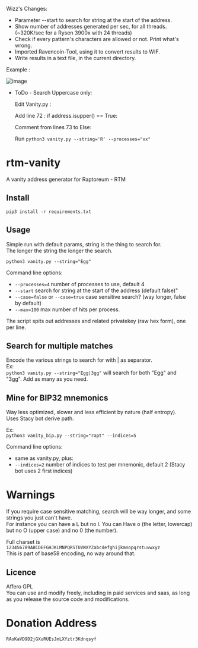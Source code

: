 Wizz's Changes:
- Parameter --start to search for string at the start of the address.
- Show number of addresses generated per sec, for all threads. (~320K/sec for a Rysen 3900x with 24 threads)
- Check if every pattern's characters are allowed or not. Print what's wrong.
- Imported Ravencoin-Tool, using it to convert results to WIF.
- Write results in a text file, in the current directory.

Example :

![image](https://user-images.githubusercontent.com/22177081/209036934-6715ff07-1d09-4c46-bcf0-b440381f3402.png)

- ToDo - Search Uppercase only:

    Edit Vanity.py :

    Add line 72 : if address.isupper() == True:

    Comment from lines 73 to Else:
    
    Run `python3 vanity.py --string='R' --processes="xx"`


# rtm-vanity
A vanity address generator for Raptoreum - RTM

## Install

`pip3 install -r requirements.txt`

## Usage

Simple run with default params, string is the thing to search for.   
The longer the string the longer the search.  

`python3 vanity.py --string="Egg"`


Command line options:  
- `--processes=4` number of processes to use, default 4
- `--start` search for string at the start of the address (default false)"
- `--case=false` or `--case=true` case sensitive search? (way longer, false by default)
- `--max=100` max number of hits per process.

The script spits out addresses and related privatekey (raw hex form), one per line.

## Search for multiple matches

Encode the various strings to search for with | as separator.  
Ex:   
`python3 vanity.py --string="Egg|3gg"` will search for both "Egg" and "3gg". Add as many as you need.

## Mine for BIP32 mnemonics

Way less optimized, slower and less efficient by nature (half entropy).  
Uses Stacy bot derive path.

Ex:  
`python3 vanity_bip.py --string="rapt" --indices=5`

Command line options:  
- same as vanity.py, plus:  
- `--indices=2` number of indices to test per mnemonic, default 2 (Stacy bot uses 2 first indices)

# Warnings

If you require case sensitive matching, search will be way longer, and some strings you just can't have.  
For instance you can have a L but no l. You can Have o (the letter, lowercap) but no O (upper case) and no 0 (the number).  

Full charset is `123456789ABCDEFGHJKLMNPQRSTUVWXYZabcdefghijkmnopqrstuvwxyz`  
This is part of base58 encoding, no way around that.

## Licence

Affero GPL  
You can use and modify freely, including in paid services and saas, as long as you release the source code and modifications.

# Donation Address

`RAoKaVD9D2jGXuRUEsJmLXYztr3Kdnqsyf` 
